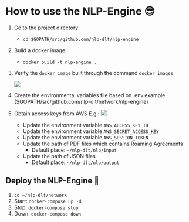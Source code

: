 # How to use the NLP-Engine 😎

1. Go to the project directory:
    - `cd $GOPATH/src/github.com/nlp-dlt/nlp-engine`

2. Build a docker image:
    - `docker build -t nlp-engine .`

2. Verify the `docker image` built through the command `docker images`

    <img src="https://github.com/sfl0r3nz05/nlp-dlt/blob/sentencelvl/documentation/images/dockerVerification.png">

3. Create the environmental variables file based on .env.example ($GOPATH/src/github.com/nlp-dlt/network/nlp-engine)

4. Obtain access keys from AWS E.g.:
    <img src="https://github.com/sfl0r3nz05/nlp-dlt/blob/sentencelvl/documentation/images/accessKey.png">
    - Update the environment variable `AWS_ACCESS_KEY_ID`
    - Update the environment variable `AWS_SECRET_ACCESS_KEY`
    - Update the environment variable `AWS_SESSION_TOKEN`
    - Update the path of PDF files which contains Roaming Agreements
        - Default place: `~/nlp-dlt/nlp/input`
    - Update the path of JSON files
        - Default place: `~/nlp-dlt/nlp/output`

## Deploy the NLP-Engine 🙂
1. `cd ~/nlp-dlt/network`
2. Start: `docker-compose up -d`
3. Stop: `docker-compose stop`
4. Down: `docker-compose down`